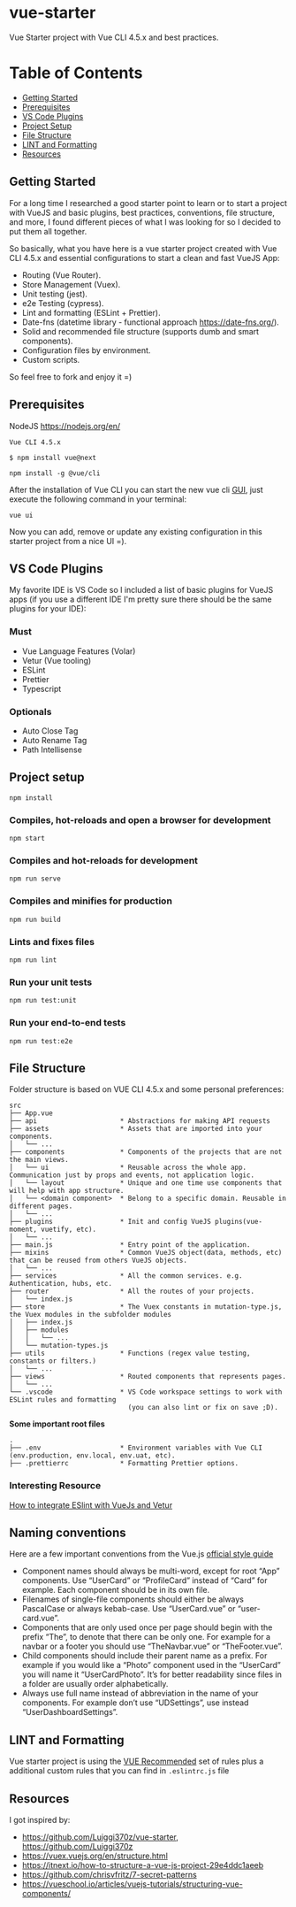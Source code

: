 # vue-starter

Vue Starter project with Vue CLI 4.5.x and best practices. 

# Table of Contents

- [Getting Started](#getting-started)
- [Prerequisites](#Prerequisites)
- [VS Code Plugins](#vs-code-plugins)
- [Project Setup](#project-setup)
- [File Structure](#file-structure)
- [LINT and Formatting](#lint-and-formatting)
- [Resources](#resources)

## Getting Started

For a long time I researched a good starter point to learn or to start a project with VueJS and basic plugins, best practices, conventions, file structure, and more, I found different pieces of what I was looking for so I decided to put them all together.

So basically, what you have here is a vue starter project created with Vue CLI 4.5.x and essential configurations to start a clean and fast VueJS App:

- Routing (Vue Router).
- Store Management (Vuex).
- Unit testing (jest).
- e2e Testing (cypress).
- Lint and formatting (ESLint + Prettier).
- Date-fns (datetime library - functional approach https://date-fns.org/).
- Solid and recommended file structure (supports dumb and smart components).
- Configuration files by environment.
- Custom scripts.

So feel free to fork and enjoy it =)

## Prerequisites

NodeJS
https://nodejs.org/en/

```
Vue CLI 4.5.x
```

```
$ npm install vue@next
```

```
npm install -g @vue/cli
```

After the installation of Vue CLI you can start the new vue cli [GUI](https://cli.vuejs.org/guide/creating-a-project.html#using-the-gui), just execute the following command in your terminal:

```
vue ui
```

Now you can add, remove or update any existing configuration in this starter project from a nice UI =).

## VS Code Plugins

My favorite IDE is VS Code so I included a list of basic plugins for VueJS apps (if you use a different IDE I'm pretty sure there should be the same plugins for your IDE):

### Must

- Vue Language Features (Volar)
- Vetur (Vue tooling)
- ESLint
- Prettier
- Typescript

### Optionals

- Auto Close Tag
- Auto Rename Tag
- Path Intellisense

## Project setup

```
npm install
```

### Compiles, hot-reloads and open a browser for development

```
npm start
```

### Compiles and hot-reloads for development

```
npm run serve
```

### Compiles and minifies for production

```
npm run build
```

### Lints and fixes files

```
npm run lint
```

### Run your unit tests

```
npm run test:unit
```

### Run your end-to-end tests

```
npm run test:e2e
```

## File Structure

Folder structure is based on VUE CLI 4.5.x and some personal preferences:

```
src
├── App.vue
├── api                     * Abstractions for making API requests
├── assets                  * Assets that are imported into your components.
│   └── ...
├── components              * Components of the projects that are not the main views.
│   └── ui                  * Reusable across the whole app. Communication just by props and events, not application logic.
│   └── layout              * Unique and one time use components that will help with app structure.
│   └── <domain component>  * Belong to a specific domain. Reusable in different pages.
│   └── ...
├── plugins                 * Init and config VueJS plugins(vue-moment, vuetify, etc).
│   └── ...
├── main.js                 * Entry point of the application.
├── mixins                  * Common VueJS object(data, methods, etc) that can be reused from others VueJS objects.
│   └── ...
├── services                * All the common services. e.g. Authentication, hubs, etc.
├── router                  * All the routes of your projects.
│   └── index.js
├── store                   * The Vuex constants in mutation-type.js, the Vuex modules in the subfolder modules
│   ├── index.js
│   ├── modules
│   │   └── ...
│   └── mutation-types.js
├── utils                   * Functions (regex value testing, constants or filters.)
│   └── ...
├── views                   * Routed components that represents pages.
│   └── ...
└── .vscode                 * VS Code workspace settings to work with ESLint rules and formatting
                              (you can also lint or fix on save ;D).
```

**Some important root files**

```
.
├── .env                    * Environment variables with Vue CLI (env.production, env.local, env.uat, etc).
├── .prettierrc             * Formatting Prettier options.
```

### Interesting Resource

[How to integrate ESlint with VueJs and Vetur](https://alligator.io/vuejs/eslint-vue-vetur/)

## Naming conventions

Here are a few important conventions from the Vue.js [official style guide](https://vuejs.org/v2/style-guide/)

- Component names should always be multi-word, except for root “App” components. Use “UserCard” or “ProfileCard” instead of “Card” for example.
  Each component should be in its own file.
- Filenames of single-file components should either be always PascalCase or always kebab-case. Use “UserCard.vue” or “user-card.vue”.
- Components that are only used once per page should begin with the prefix “The”, to denote that there can be only one. For example for a navbar or a footer you should use “TheNavbar.vue” or “TheFooter.vue”.
- Child components should include their parent name as a prefix. For example if you would like a “Photo” component used in the “UserCard” you will name it “UserCardPhoto”. It’s for better readability since files in a folder are usually order alphabetically.
- Always use full name instead of abbreviation in the name of your components. For example don’t use “UDSettings”, use instead “UserDashboardSettings”.

## LINT and Formatting

Vue starter project is using the [VUE Recommended](https://vuejs.org/v2/style-guide/#Priority-C-Rules-Recommended-Minimizing-Arbitrary-Choices-and-Cognitive-Overhead) set of rules plus a additional custom rules that you can find in `.eslintrc.js` file

## Resources

I got inspired by:

- https://github.com/Luiggi370z/vue-starter, https://github.com/Luiggi370z
- https://vuex.vuejs.org/en/structure.html
- https://itnext.io/how-to-structure-a-vue-js-project-29e4ddc1aeeb
- https://github.com/chrisvfritz/7-secret-patterns
- https://vueschool.io/articles/vuejs-tutorials/structuring-vue-components/
